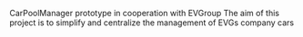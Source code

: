 CarPoolManager prototype in cooperation with EVGroup
The aim of this project is to simplify and centralize the management of EVGs company cars
